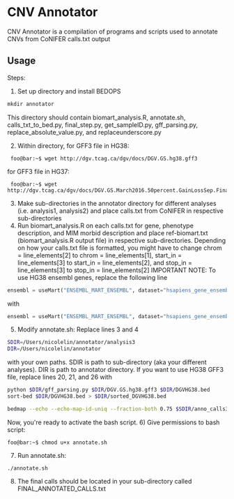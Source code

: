 # CNV Annotator

CNV Annotator is a compilation of programs and scripts used to annotate CNVs from CoNIFER calls.txt output

## Usage
Steps:
1) Set up directory and install BEDOPS
```python
mkdir annotator
``` 
This directory should contain biomart_analysis.R, annotate.sh, calls_txt_to_bed.py, final_step.py, get_sampleID.py, gff_parsing.py, replace_absolute_value.py, and replaceunderscore.py

2) Within directory, 
for GFF3 file in HG38:
```console
 foo@bar:~$ wget http://dgv.tcag.ca/dgv/docs/DGV.GS.hg38.gff3
```
for GFF3 file in HG37:
```console
 foo@bar:~$ wget http://dgv.tcag.ca/dgv/docs/DGV.GS.March2016.50percent.GainLossSep.Final.hg19.gff3
```
3) Make sub-directories in the annotator directory for different analyses (i.e. analysis1, analysis2) and place calls.txt from CoNIFER in respective sub-directories
4) Run biomart_analysis.R on each calls.txt for gene, phenotype description, and MIM morbid description and place ref-biomart.txt (biomart_analysis.R output file) in respective sub-directories. Depending on how your calls.txt file is formatted, you might have to change chrom = line_elements[2] to chrom = line_elements[1], start_in = line_elements[3] to start_in = line_elements[2], and stop_in = line_elements[3] to stop_in = line_elements[2]
IMPORTANT NOTE:
To use HG38 ensembl genes, replace the following line
```python
ensembl = useMart("ENSEMBL_MART_ENSEMBL", dataset="hsapiens_gene_ensembl", host="grch37.ensembl.org", path="/biomart/martservice")
```
with
```python
ensembl = useMart("ENSEMBL_MART_ENSEMBL", dataset="hsapiens_gene_ensembl", host="www.ensembl.org")
```
5) Modify annotate.sh:
Replace lines 3 and 4 
```bash 
SDIR=/Users/nicolelin/annotator/analysis3
DIR=/Users/nicolelin/annotator
```
with your own paths. SDIR is path to sub-directory (aka your different analyses). DIR is path to annotator directory.
If you want to use HG38 GFF3 file, replace lines 20, 21, and 26 with
```bash
python $DIR/gff_parsing.py $DIR/DGV.GS.hg38.gff3 $DIR/DGVHG38.bed
sort-bed $DIR/DGVHG38.bed > $DIR/sorted_DGVHG38.bed

bedmap --echo --echo-map-id-uniq --fraction-both 0.75 $SDIR/anno_calls3.bed $DIR/sorted_DGVHG38.bed > $SDIR/annotated_calls.bed
```
Now, you're ready to activate the bash script.
6) Give permissions to bash script:
```console
foo@bar:~$ chmod u+x annotate.sh
```
7) Run annotate.sh:
```console
./annotate.sh
```
8) The final calls should be located in your sub-directory called FINAL_ANNOTATED_CALLS.txt


